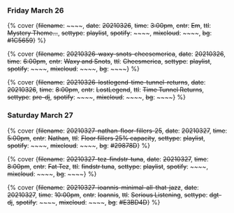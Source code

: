 ### Friday March 26

{% cover {~~filename~~: ~~~~, ~~date~~: ~~20210326~~, ~~time~~: ~~3:00pm~~, ~~cntr~~: ~~Em~~, ~~ttl~~: ~~Mystery Theme...~~, ~~settype~~: ~~playlist~~, ~~spotify~~: ~~~~, ~~mixcloud~~: ~~~~, ~~bg~~: ~~#1C5659~~} %}

{% cover {~~filename~~: ~~20210326-waxy-snots-cheesemerica~~, ~~date~~: ~~20210326~~, ~~time~~: ~~6:00pm~~, ~~cntr~~: ~~Waxy and Snots~~, ~~ttl~~: ~~Cheesmerica~~, ~~settype~~: ~~playlist~~, ~~spotify~~: ~~~~, ~~mixcloud~~: ~~~~, ~~bg~~: ~~~~} %}

{% cover {~~filename~~: ~~20210326-lostlegend-time-tunnel-returns~~, ~~date~~: ~~20210326~~, ~~time~~: ~~8:00pm~~, ~~cntr~~: ~~LostLegend~~, ~~ttl~~: ~~Time Tunnel Returns~~, ~~settype~~: ~~pre-dj~~, ~~spotify~~: ~~~~, ~~mixcloud~~: ~~~~, ~~bg~~: ~~~~} %}


### Saturday March 27

{% cover {~~filename~~: ~~20210327-nathan-floor-fillers-25~~, ~~date~~: ~~20210327~~, ~~time~~: ~~5:00pm~~, ~~cntr~~: ~~Nathan~~, ~~ttl~~: ~~Floor fillers 25% capacity~~, ~~settype~~: ~~playlist~~, ~~spotify~~: ~~~~, ~~mixcloud~~: ~~~~, ~~bg~~: ~~#29878D~~} %}

{% cover {~~filename~~: ~~20210327-tez-findstr-tuna~~, ~~date~~: ~~20210327~~, ~~time~~: ~~8:00pm~~, ~~cntr~~: ~~Fat Tez~~, ~~ttl~~: ~~findstr tuna~~, ~~settype~~: ~~playlist~~, ~~spotify~~: ~~~~, ~~mixcloud~~: ~~~~, ~~bg~~: ~~~~} %}

{% cover {~~filename~~: ~~20210327-ioannis-minimal-all-that-jazz~~, ~~date~~: ~~20210327~~, ~~time~~: ~~10:00pm~~, ~~cntr~~: ~~Ioannis~~, ~~ttl~~: ~~Serious Listening~~, ~~settype~~: ~~dgt-dj~~, ~~spotify~~: ~~~~, ~~mixcloud~~: ~~~~, ~~bg~~: ~~#E3BD4D~~} %}


<!-- smiley &#128513; -->
